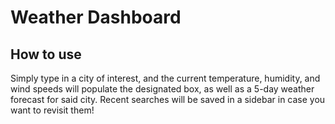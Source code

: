 # Weather Dashboard

## How to use
Simply type in a city of interest, and the current temperature, humidity, and wind speeds will populate the designated box, as well as a 5-day weather forecast for said city. Recent searches will be saved in a sidebar in case you want to revisit them!
